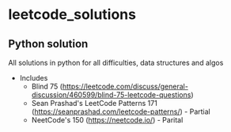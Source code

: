 # leetcode_solutions

## Python solution
All solutions in python for all difficulties, data structures and algos

- Includes
  - Blind 75 (https://leetcode.com/discuss/general-discussion/460599/blind-75-leetcode-questions)
  - Sean Prashad's LeetCode Patterns 171 (https://seanprashad.com/leetcode-patterns/) - Partial
  - NeetCode's 150 (https://neetcode.io/) - Parital